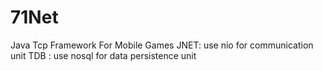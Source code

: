 # 71Net
Java  Tcp Framework  For  Mobile Games
JNET: use nio for  communication unit 
TDB : use nosql for data persistence unit
